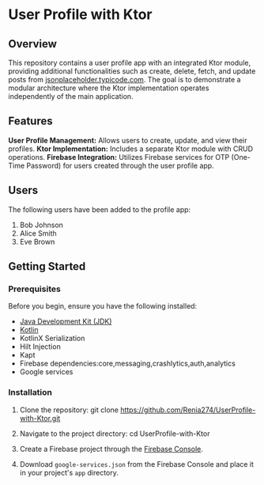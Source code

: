 # User Profile with Ktor

## Overview

This repository contains a user profile app with an integrated Ktor module, providing additional functionalities such as create, delete, fetch, and update posts 
from [jsonplaceholder.typicode.com](https://jsonplaceholder.typicode.com/). The goal is to demonstrate a modular architecture where the Ktor implementation operates 
independently of the main application.

## Features
**User Profile Management:** Allows users to create, update, and view their profiles.
**Ktor Implementation:** Includes a separate Ktor module with CRUD operations.
**Firebase Integration:** Utilizes Firebase services for OTP (One-Time Password) for users created through the user profile app.


## Users

The following users have been added to the profile app:

1. Bob Johnson
2. Alice Smith
3. Eve Brown
   
## Getting Started

### Prerequisites

Before you begin, ensure you have the following installed:

- [Java Development Kit (JDK)](https://adoptopenjdk.net/)
- [Kotlin](https://kotlinlang.org/)
- KotlinX Serialization
- Hilt Injection
- Kapt
- Firebase dependencies:core,messaging,crashlytics,auth,analytics
- Google services

### Installation

1. Clone the repository:
    git clone https://github.com/Renia274/UserProfile-with-Ktor.git

2. Navigate to the project directory:
    cd UserProfile-with-Ktor

3. Create a Firebase project through the [Firebase Console](https://console.firebase.google.com/).
   
4. Download `google-services.json` from the Firebase Console and place it in your project's `app` directory.

